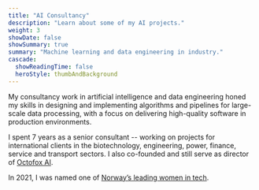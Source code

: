 ```yaml
---
title: "AI Consultancy"
description: "Learn about some of my AI projects."
weight: 3
showDate: false
showSummary: true
summary: "Machine learning and data engineering in industry."
cascade:
  showReadingTime: false
  heroStyle: thumbAndBackground
---
```


My consultancy work in artificial intelligence and data engineering honed my skills in designing and implementing algorithms and pipelines for large-scale data processing, with a focus on delivering high-quality software in production environments.

I spent 7 years as a senior consultant -- working on projects for international clients in the biotechnology, engineering, power, finance, service and transport sectors. I also co-founded and still serve as director of [Octofox AI](https://octofox.ai). 

In 2021, I was named one of [Norway’s leading women in tech](https://www.abelia.no/50techkvinner/karede/).
